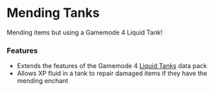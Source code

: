 # Mending Tanks<!--$headerTitle--><!--$pmc:delete-->

Mending items but using a Gamemode 4 Liquid Tank! <!--$pmc:headerSize-->

### Features
- Extends the features of the Gamemode 4 [Liquid Tanks]($dynamicLink:gm4_liquid_tanks) data pack
- Allows XP fluid in a tank to repair damaged items if they have the mending enchant
